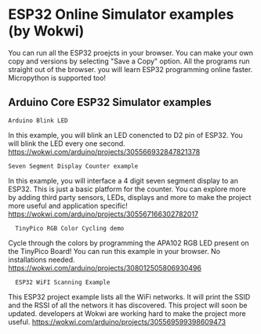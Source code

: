 # ESP32 Online Simulator examples (by Wokwi)

You can run all the ESP32 proejcts in your browser. You can make your own copy and versions by selecting "Save a Copy" option. All the programs run straight out of the browser. you will learn ESP32 programming online faster. Micropython is supported too!

## Arduino Core ESP32 Simulator examples

`Arduino Blink LED`

In this example, you will blink an LED conencted to D2 pin of ESP32. You will blink the LED every one second. 
<https://wokwi.com/arduino/projects/305566932847821378>

`Seven Segment Display Counter example`

In this example, you will interface a 4 digit seven segment display to an ESP32.  This is just a basic platform for the counter. You can explore more by adding third party sensors, LEDs, displays and more to make the project more useful and application specific!
<https://wokwi.com/arduino/projects/305567166302782017>	

`  TinyPico RGB Color Cycling demo`

Cycle through the colors by programming the APA102 RGB LED present on the TinyPico Board! You can run this example in your browser. No installations needed.
<https://wokwi.com/arduino/projects/308012505806930496>	

`  ESP32 WiFI Scanning Example`

This ESP32 project example lists all the WiFi networks. It will print the SSID and the RSSI of all the networs it has discovered. This project will soon be updated. developers at Wokwi are working hard to make the project more useful. 
<https://wokwi.com/arduino/projects/305569599398609473>	
